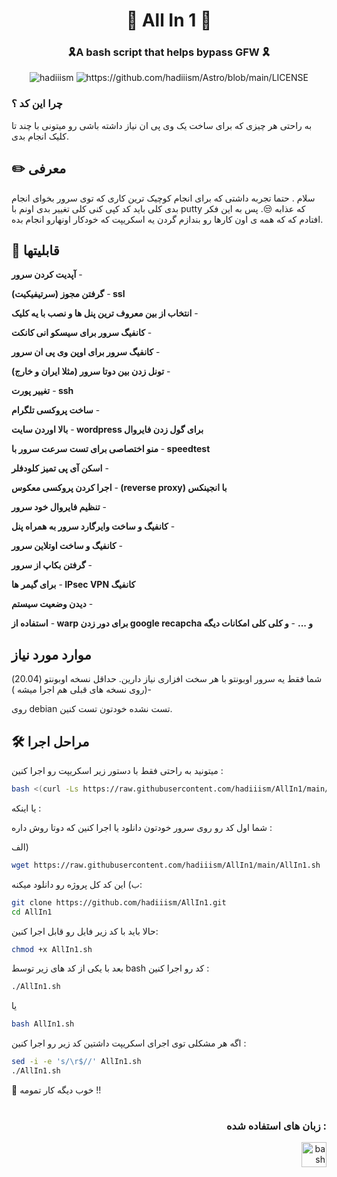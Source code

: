 <h1 align="center"> 🚀 All In 1 🚀 </h1>
<h3 align="center"> 🎗️A bash script that helps bypass GFW 🎗️</h3>

<p align="center"> <img src="https://komarev.com/ghpvc/?username=hadiiism&label=Profile%20views&color=0e75b6&style=flat" alt="hadiiism" />
<img src="https://img.shields.io/github/license/hadiiism/Astro?style=flat-square" alt="https://github.com/hadiiism/Astro/blob/main/LICENSE" /> </p>
<p align="center">
  










 
 
### چرا این کد ؟
به راحتی هر چیزی که برای ساخت یک وی پی ان نیاز داشته باشی رو میتونی با چند تا کلیک انجام بدی. 


## ✏️ معرفی
سلام . حتما تجربه داشتی که برای انجام کوچیک ترین کاری که توی سرور بخوای انجام بدی کلی باید کد کپی کنی کلی تغییر بدی اونم با putty  که عذابه 😒. پس به این فکر افتادم که که همه ی اون کارها رو بندازم گردن یه اسکریپت که خودکار اونهارو انجام بده.


## 🧐 قابلیتها
&rlm;- **آپدیت کردن سرور**

&rlm;- **گرفتن مجوز (سرتیفیکیت) ssl**

&rlm;- **انتخاب از بین معروف ترین پنل ها و نصب با یه کلیک**

&rlm;- **کانفیگ سرور برای سیسکو انی کانکت**

&rlm;- **کانفیگ سرور برای اوپن وی پی ان سرور**

&rlm;- **تونل زدن بین دوتا سرور (مثلا ایران و خارج)**

&rlm;- **تغییر پورت ssh**

&rlm;- **ساخت پروکسی تلگرام**

&rlm;- **بالا اوردن سایت wordpress برای گول زدن فایروال**

&rlm;- **منو اختصاصی برای تست سرعت سرور با speedtest**

&rlm;- **اسکن آی پی تمیز کلودفلر**

&rlm;- **اجرا کردن پروکسی معکوس (reverse proxy) با انجینکس**

&rlm;- **تنظیم فایروال خود سرور**

&rlm;- **کانفیگ  و ساخت وایرگارد سرور به همراه پنل**

&rlm;- **کانفیگ  و ساخت اوتلاین سرور**

&rlm;- **گرفتن بکاپ از سرور**

&rlm;- **برای گیمر ها  IPsec VPN  کانفیگ**

&rlm;- **دیدن وضعیت سیستم**

&rlm;- **استفاده از warp برای دور زدن google recapcha و ...**
&rlm;- **و کلی کلی امکانات دیگه**




## موارد مورد نیاز
شما فقط یه سرور اوبونتو با هر سخت افزاری نیاز دارین. حداقل نسخه اوبونتو (20.04) -(روی نسخه های قبلی هم اجرا میشه )

روی  debian  تست نشده خودتون تست کنین.



## 🛠️ مراحل اجرا
میتونید به راحتی فقط با دستور زیر اسکریپت رو اجرا کنین : 
```bash
bash <(curl -Ls https://raw.githubusercontent.com/hadiiism/AllIn1/main/AllIn1.sh)
```
یا اینکه :


شما اول کد رو روی سرور خودتون دانلود یا اجرا کنین که دوتا روش داره :

الف)
```bash
wget https://raw.githubusercontent.com/hadiiism/AllIn1/main/AllIn1.sh

```

ب) این کد کل پروژه رو دانلود میکنه:
```bash
git clone https://github.com/hadiiism/AllIn1.git
cd AllIn1
```
حالا باید با کد زیر فایل رو قابل اجرا کنین:

```bash
chmod +x AllIn1.sh
```
بعد با یکی از کد های زیر  توسط bash  کد رو اجرا کنین :

```bash 
./AllIn1.sh
```
یا 

```bash 
bash AllIn1.sh
```
اگه هر مشکلی توی اجرای اسکریپت داشتین کد زیر رو اجرا کنین :
```bash 
sed -i -e 's/\r$//' AllIn1.sh
./AllIn1.sh
```
🌟 خوب دیگه کار تمومه  !!


#
<h3 align="right">زبان های استفاده شده :</h3>
<p align="right"> <a href="https://www.gnu.org/software/bash/" target="_blank" rel="noreferrer"> <img src="https://www.vectorlogo.zone/logos/gnu_bash/gnu_bash-icon.svg" alt="bash" width="40" height="40"/> </a> </p>

